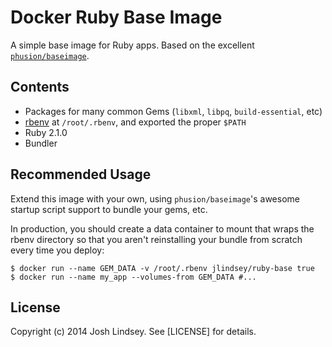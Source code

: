 Docker Ruby Base Image
======================
A simple base image for Ruby apps. Based on the excellent [`phusion/baseimage`][1].

Contents
--------
* Packages for many common Gems (`libxml`, `libpq`, `build-essential`, etc)
* [rbenv][2] at `/root/.rbenv`, and exported the proper `$PATH`
* Ruby 2.1.0
* Bundler

Recommended Usage
-----------------
Extend this image with your own, using `phusion/baseimage`'s awesome
startup script support to bundle your gems, etc.

In production, you should create a data container to mount that wraps
the rbenv directory so that you aren't reinstalling your bundle from
scratch every time you deploy:

```
$ docker run --name GEM_DATA -v /root/.rbenv jlindsey/ruby-base true
$ docker run --name my_app --volumes-from GEM_DATA #...
```

License
-------
Copyright (c) 2014 Josh Lindsey. See [LICENSE] for details.

[1]: https://github.com/phusion/baseimage-docker
[2]: https://github.com/sstephenson/rbenv

